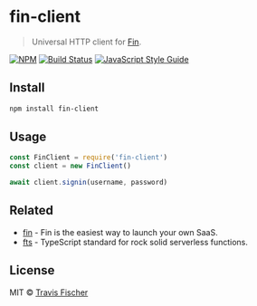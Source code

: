 # fin-client

> Universal HTTP client for [Fin](https://functional-income.com).

[![NPM](https://img.shields.io/npm/v/fin-client.svg)](https://www.npmjs.com/package/fin-client) [![Build Status](https://travis-ci.com/functional-incomee/fin.svg?branch=master)](https://travis-ci.com/functional-incomee/fin) [![JavaScript Style Guide](https://img.shields.io/badge/code_style-standard-brightgreen.svg)](https://standardjs.com)

## Install

```bash
npm install fin-client
```

## Usage

```js
const FinClient = require('fin-client')
const client = new FinClient()

await client.signin(username, password)
```

## Related

- [fin](https://functional-income.com) - Fin is the easiest way to launch your own SaaS.
- [fts](https://github.com/transitive-bullshit/functional-typescript) - TypeScript standard for rock solid serverless functions.

## License

MIT © [Travis Fischer](https://transitivebullsh.it)
